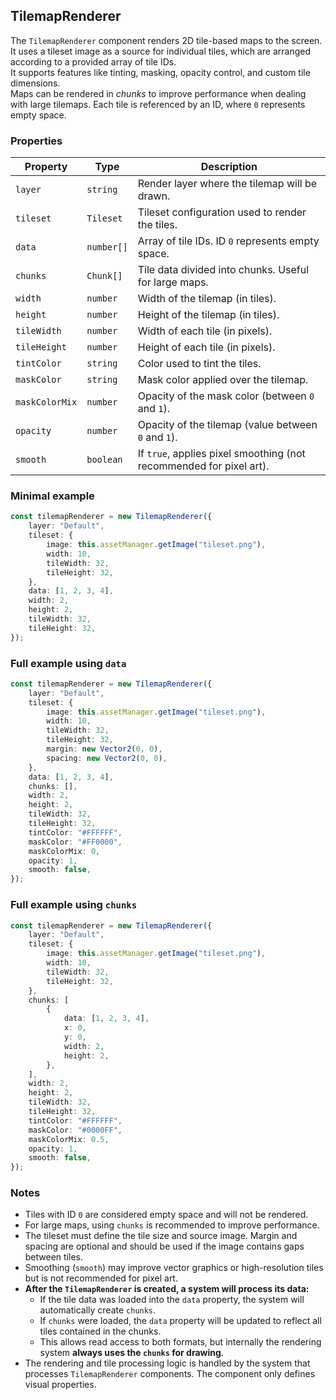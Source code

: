 ## TilemapRenderer

The `TilemapRenderer` component renders 2D tile-based maps to the screen.  
It uses a tileset image as a source for individual tiles, which are arranged according to a provided array of tile IDs.  
It supports features like tinting, masking, opacity control, and custom tile dimensions.  
Maps can be rendered in _chunks_ to improve performance when dealing with large tilemaps. Each tile is referenced by an ID, where `0` represents empty space.

### Properties

| Property       | Type       | Description                                                         |
| -------------- | ---------- | ------------------------------------------------------------------- |
| `layer`        | `string`   | Render layer where the tilemap will be drawn.                       |
| `tileset`      | `Tileset`  | Tileset configuration used to render the tiles.                     |
| `data`         | `number[]` | Array of tile IDs. ID `0` represents empty space.                   |
| `chunks`       | `Chunk[]`  | Tile data divided into chunks. Useful for large maps.               |
| `width`        | `number`   | Width of the tilemap (in tiles).                                    |
| `height`       | `number`   | Height of the tilemap (in tiles).                                   |
| `tileWidth`    | `number`   | Width of each tile (in pixels).                                     |
| `tileHeight`   | `number`   | Height of each tile (in pixels).                                    |
| `tintColor`    | `string`   | Color used to tint the tiles.                                       |
| `maskColor`    | `string`   | Mask color applied over the tilemap.                                |
| `maskColorMix` | `number`   | Opacity of the mask color (between `0` and `1`).                    |
| `opacity`      | `number`   | Opacity of the tilemap (value between `0` and `1`).                 |
| `smooth`       | `boolean`  | If `true`, applies pixel smoothing (not recommended for pixel art). |

### Minimal example

```typescript
const tilemapRenderer = new TilemapRenderer({
    layer: "Default",
    tileset: {
        image: this.assetManager.getImage("tileset.png"),
        width: 10,
        tileWidth: 32,
        tileHeight: 32,
    },
    data: [1, 2, 3, 4],
    width: 2,
    height: 2,
    tileWidth: 32,
    tileHeight: 32,
});
```

### Full example using `data`

```typescript
const tilemapRenderer = new TilemapRenderer({
    layer: "Default",
    tileset: {
        image: this.assetManager.getImage("tileset.png"),
        width: 10,
        tileWidth: 32,
        tileHeight: 32,
        margin: new Vector2(0, 0),
        spacing: new Vector2(0, 0),
    },
    data: [1, 2, 3, 4],
    chunks: [],
    width: 2,
    height: 2,
    tileWidth: 32,
    tileHeight: 32,
    tintColor: "#FFFFFF",
    maskColor: "#FF0000",
    maskColorMix: 0,
    opacity: 1,
    smooth: false,
});
```

### Full example using `chunks`

```typescript
const tilemapRenderer = new TilemapRenderer({
    layer: "Default",
    tileset: {
        image: this.assetManager.getImage("tileset.png"),
        width: 10,
        tileWidth: 32,
        tileHeight: 32,
    },
    chunks: [
        {
            data: [1, 2, 3, 4],
            x: 0,
            y: 0,
            width: 2,
            height: 2,
        },
    ],
    width: 2,
    height: 2,
    tileWidth: 32,
    tileHeight: 32,
    tintColor: "#FFFFFF",
    maskColor: "#0000FF",
    maskColorMix: 0.5,
    opacity: 1,
    smooth: false,
});
```

### Notes

-   Tiles with ID `0` are considered empty space and will not be rendered.
-   For large maps, using `chunks` is recommended to improve performance.
-   The tileset must define the tile size and source image. Margin and spacing are optional and should be used if the image contains gaps between tiles.
-   Smoothing (`smooth`) may improve vector graphics or high-resolution tiles but is not recommended for pixel art.
-   **After the `TilemapRenderer` is created, a system will process its data:**
    -   If the tile data was loaded into the `data` property, the system will automatically create `chunks`.
    -   If `chunks` were loaded, the `data` property will be updated to reflect all tiles contained in the chunks.
    -   This allows read access to both formats, but internally the rendering system **always uses the `chunks` for drawing**.
-   The rendering and tile processing logic is handled by the system that processes `TilemapRenderer` components. The component only defines visual properties.
